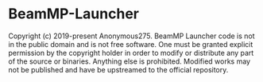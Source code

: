 # BeamMP-Launcher

Copyright (c) 2019-present Anonymous275.
BeamMP Launcher code is not in the public domain and is not free software.
One must be granted explicit permission by the copyright holder in order to modify or distribute any part of the source or binaries.
Anything else is prohibited. Modified works may not be published and have be upstreamed to the official repository.
